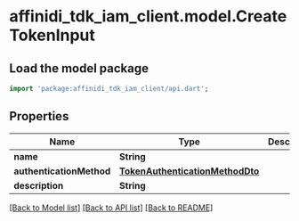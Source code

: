 # affinidi_tdk_iam_client.model.CreateTokenInput

## Load the model package

```dart
import 'package:affinidi_tdk_iam_client/api.dart';
```

## Properties

| Name                     | Type                                                                | Description | Notes      |
| ------------------------ | ------------------------------------------------------------------- | ----------- | ---------- |
| **name**                 | **String**                                                          |             |
| **authenticationMethod** | [**TokenAuthenticationMethodDto**](TokenAuthenticationMethodDto.md) |             |
| **description**          | **String**                                                          |             | [optional] |

[[Back to Model list]](../README.md#documentation-for-models) [[Back to API list]](../README.md#documentation-for-api-endpoints) [[Back to README]](../README.md)
